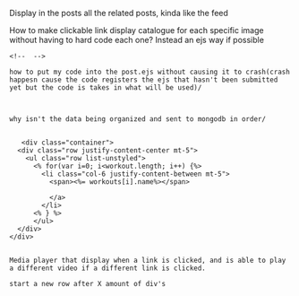 Display in the posts all the related posts, kinda like the feed


How to make clickable link display catalogue for each specific image without having to hard code each one? Instead an ejs way if possible


    <!--  -->
<!-- 
    <div class="container">
      <div class="row justify-content-center mt-5">
        <ul class="row list-unstyled">
          <li class="col-6 justify-content-between mt-5">
            <span><%=workouts[i].name%></span>
            <span><%=workouts[i].type%></span>
            <span><%=workouts[i].walkthrough%></span>
            
          </li>
          </ul>
      </div>
    </div>   -->


    how to put my code into the post.ejs without causing it to crash(crash happesn cause the code registers the ejs that hasn't been submitted yet but the code is takes in what will be used)/



    why isn't the data being organized and sent to mongodb in order/


       <div class="container">
      <div class="row justify-content-center mt-5">
        <ul class="row list-unstyled">
          <% for(var i=0; i<workout.length; i++) {%>
            <li class="col-6 justify-content-between mt-5">
              <span><%= workouts[i].name%></span>
            
              </a>
            </li>
          <% } %>
          </ul>
      </div>
    </div>  


    Media player that display when a link is clicked, and is able to play a different video if a different link is clicked.

    start a new row after X amount of div's